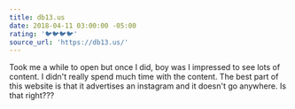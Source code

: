 ```yaml
---
title: db13.us
date: 2018-04-11 03:00:00 -05:00
rating: '🐦🐦🐦🐦'
source_url: 'https://db13.us/'
---
```


Took me a while to open but once I did, boy was I impressed to see lots of content. I didn't really spend much time with the content. The best part of this website is that it advertises an instagram and it doesn't go anywhere. Is that right???
